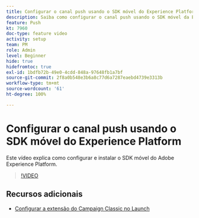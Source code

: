```yaml
---
title: Configurar o canal push usando o SDK móvel do Experience Platform
description: Saiba como configurar o canal push usando o SDK móvel da Experience Cloud.
feature: Push
kt: 7960
doc-type: feature video
activity: setup
team: PM
role: Admin
level: Beginner
hide: true
hidefromtoc: true
exl-id: 1bdfb72b-49e0-4cdd-848a-97648fb1a7bf
source-git-commit: 2f8a0b548e3b6a8c77d6a7287eaebd4739e3313b
workflow-type: tm+mt
source-wordcount: '61'
ht-degree: 100%

---
```


# Configurar o canal push usando o SDK móvel do Experience Platform

Este vídeo explica como configurar e instalar o SDK móvel do Adobe Experience Platform.

>[!VIDEO](https://video.tv.adobe.com/v/27699?quality=12)


## Recursos adicionais

* [Configurar a extensão do Campaign Classic no Launch](https://aep-sdks.gitbook.io/docs/using-mobile-extensions/adobe-campaignclassic)
